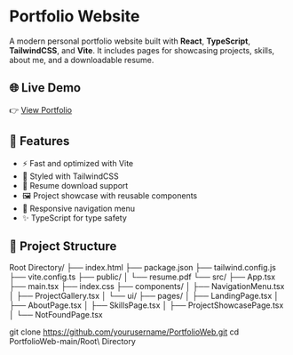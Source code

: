 # Portfolio Website
A modern personal portfolio website built with **React**, **TypeScript**, **TailwindCSS**, and **Vite**. It includes pages for showcasing projects, skills, about me, and a downloadable resume.

## 🌐 Live Demo
👉 [View Portfolio](https://portfolio-web-mu-ten.vercel.app/)

## 🚀 Features
- ⚡️ Fast and optimized with Vite
- 🎨 Styled with TailwindCSS
- 📄 Resume download support
- 🖼️ Project showcase with reusable components
- 🧭 Responsive navigation menu
- ✨ TypeScript for type safety

## 📂 Project Structure
Root Directory/
├── index.html
├── package.json
├── tailwind.config.js
├── vite.config.ts
├── public/
│   └── resume.pdf
└── src/
    ├── App.tsx
    ├── main.tsx
    ├── index.css
    ├── components/
    │   ├── NavigationMenu.tsx
    │   ├── ProjectGallery.tsx
    │   └── ui/
    ├── pages/
    │   ├── LandingPage.tsx
    │   ├── AboutPage.tsx
    │   ├── SkillsPage.tsx
    │   ├── ProjectShowcasePage.tsx
    │   └── NotFoundPage.tsx

   git clone https://github.com/yourusername/PortfolioWeb.git
   cd PortfolioWeb-main/Root\ Directory
